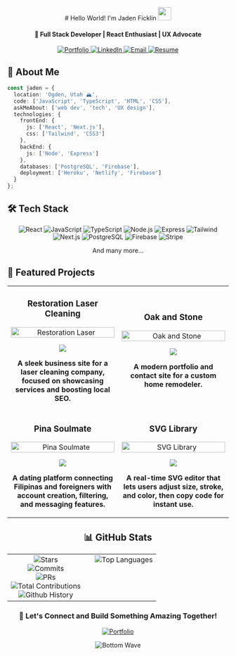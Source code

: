 <!-- Header with animated wave -->
<div align="center">
  # Hello World! I'm Jaden Ficklin <img src="https://raw.githubusercontent.com/MartinHeinz/MartinHeinz/master/wave.gif" width="30px">
  
  #### 🚀 Full Stack Developer | React Enthusiast | UX Advocate
</div>

<!-- Social Links with Modern Badges -->
<div align="center">
  
  <a href="https://jadenficklin.com/" target="_blank" rel="noopener noreferrer">
    <img src="https://img.shields.io/badge/Portfolio-000000?style=for-the-badge&logo=About.me&logoColor=white" alt="Portfolio"/>
  </a>
  <a href="https://www.linkedin.com/in/jaden-ficklin-b1686a21a/" target="_blank" rel="noopener noreferrer">
    <img src="https://img.shields.io/badge/LinkedIn-0077B5?style=for-the-badge&logo=linkedin&logoColor=white" alt="LinkedIn"/>
  </a>
  <a href="mailto:fullstackjaden@gmail.com">
    <img src="https://img.shields.io/badge/Email-D14836?style=for-the-badge&logo=gmail&logoColor=white" alt="Email"/>
  </a>
  <a href="https://docs.google.com/document/d/1QVo9-KNAfNvJGrWKi83bLLg9VnD8pmwkMbX9GV65tzc/edit?usp=sharing" target="_blank" rel="noopener noreferrer">
    <img src="https://img.shields.io/badge/Resume-4285F4?style=for-the-badge&logo=google-drive&logoColor=white" alt="Resume"/>
  </a>
  
</div>

<!-- About Me Section -->

## 💫 About Me

```typescript
const jaden = {
  location: 'Ogden, Utah 🏔️',
  code: ['JavaScript', 'TypeScript', 'HTML', 'CSS'],
  askMeAbout: ['web dev', 'tech', 'UX design'],
  technologies: {
    frontEnd: {
      js: ['React', 'Next.js'],
      css: ['Tailwind', 'CSS3']
    },
    backEnd: {
      js: ['Node', 'Express']
    },
    databases: ['PostgreSQL', 'Firebase'],
    deployment: ['Heroku', 'Netlify', 'Firebase']
  }
};
```

<!-- Tech Stack -->

## 🛠️ Tech Stack

<div align="center">
  
  ![React](https://img.shields.io/badge/React-20232A?style=for-the-badge&logo=react&logoColor=61DAFB)
  ![JavaScript](https://img.shields.io/badge/JavaScript-F7DF1E?style=for-the-badge&logo=javascript&logoColor=black)
  ![TypeScript](https://img.shields.io/badge/TypeScript-007ACC?style=for-the-badge&logo=typescript&logoColor=white)
  ![Node.js](https://img.shields.io/badge/Node.js-43853D?style=for-the-badge&logo=node.js&logoColor=white)
  ![Express](https://img.shields.io/badge/Express.js-404D59?style=for-the-badge)
  ![Tailwind](https://img.shields.io/badge/Tailwind_CSS-38B2AC?style=for-the-badge&logo=tailwind-css&logoColor=white)
  ![Next.js](https://img.shields.io/badge/Next.js-000000?style=for-the-badge&logo=next.js&logoColor=white)
  ![PostgreSQL](https://img.shields.io/badge/PostgreSQL-316192?style=for-the-badge&logo=postgresql&logoColor=white)
  ![Firebase](https://img.shields.io/badge/Firebase-FFCA28?style=for-the-badge&logo=firebase&logoColor=black)
  ![Stripe](https://img.shields.io/badge/Stripe-008CDD?style=for-the-badge&logo=stripe&logoColor=white)
  
  And many more...
</div>

<!-- Featured Projects -->

## 🌟 Featured Projects

<div align="center">
  <table>
    <tr>
      <td width="50%">
        <h3 align="center">Restoration Laser Cleaning</h3>
        <div align="center">
          <a href="https://renewlasercleaning.com/" target="_blank" rel="noopener noreferrer">
            <img src="https://res.cloudinary.com/dwoubdppz/image/upload/c_fill,w_800,q_auto/images/archive/RestorationLaserCleaningLanding.jpg" width="100%" alt="Restoration Laser"/>
          </a>
          <p>
            <a href="https://renewlasercleaning.com/" target="_blank" rel="noopener noreferrer">
              <img src="https://img.shields.io/badge/Live_Site-000000?style=for-the-badge&logo=vercel&logoColor=white"/>
            </a>
          </p>
          <p><strong>A sleek business site for a laser cleaning company, focused on showcasing services and boosting local SEO.</strong></p>
        </div>
      </td>
      <td width="50%">
        <h3 align="center">Oak and Stone</h3>
        <div align="center">
          <a href="https://oakandstoneremodel.com/" target="_blank" rel="noopener noreferrer">
            <img src="https://res.cloudinary.com/dwoubdppz/image/upload/c_fill,w_800,q_auto/images/archive/oakandstonelanding.jpg" width="100%" alt="Oak and Stone"/>
          </a>
          <p>
            <a href="https://oakandstoneremodel.com/" target="_blank" rel="noopener noreferrer">
              <img src="https://img.shields.io/badge/Live_Site-000000?style=for-the-badge&logo=vercel&logoColor=white"/>
            </a>
          </p>
          <p><strong>A modern portfolio and contact site for a custom home remodeler.</strong></p>
        </div>
      </td>
    </tr>
    <tr>
      <td width="50%">
        <h3 align="center">Pina Soulmate</h3>
        <div align="center">
          <a href="https://pinasoulmate.com/" target="_blank" rel="noopener noreferrer">
            <img src="https://res.cloudinary.com/dwoubdppz/image/upload/c_fill,w_800,q_auto/images/pinasoulmatenew.jpg" width="100%" alt="Pina Soulmate"/>
          </a>
          <p>
            <a href="https://pinasoulmate.com/" target="_blank" rel="noopener noreferrer">
              <img src="https://img.shields.io/badge/Live_Site-000000?style=for-the-badge&logo=vercel&logoColor=white"/>
            </a>
          </p>
          <p><strong>A dating platform connecting Filipinas and foreigners with account creation, filtering, and messaging features.</strong></p>
        </div>
      </td>
      <td width="50%">
        <h3 align="center">SVG Library</h3>
        <div align="center">
          <a href="https://svg-library.web.app/" target="_blank" rel="noopener noreferrer">
            <img src="https://res.cloudinary.com/dwoubdppz/image/upload/c_fill,w_800,q_auto/images/SVGLibrary.jpg" width="100%" alt="SVG Library"/>
          </a>
          <p>
            <a href="https://svg-library.web.app/" target="_blank" rel="noopener noreferrer">
              <img src="https://img.shields.io/badge/Live_Site-000000?style=for-the-badge&logo=vercel&logoColor=white"/>
            </a>
          </p>
          <p><strong>A real-time SVG editor that lets users adjust size, stroke, and color, then copy code for instant use.</strong></p>
        </div>
      </td>
    </tr>
  </table>
</div>

<!-- GitHub Stats Section -->
<h2 align="center">📊 GitHub Stats</h2>

<div align="center">
  <table>
    <tr>
      <td align="center" valign="top" style="padding-right: 24px;">
        <img src="https://img.shields.io/badge/⭐%20Stars-17-yellow?style=for-the-badge" alt="Stars"/><br/>
        <img src="https://img.shields.io/badge/🔀%20Commits-1.3k-blue?style=for-the-badge" alt="Commits"/><br/>
        <img src="https://img.shields.io/badge/🛠️%20PRs-16-green?style=for-the-badge" alt="PRs"/><br/>
        <img src="https://img.shields.io/badge/🎯%20Total%20Contributions-2,137-58a6ff?style=for-the-badge" alt="Total Contributions"/><br/>
        <img src="https://img.shields.io/badge/⏳%20Github%20History-36%20months-8b949e?style=for-the-badge" alt="Github History"/><br/>
      </td>
      <td align="center" valign="top">
        <img src="https://github-readme-stats.vercel.app/api/top-langs/?username=JadenFicklin&layout=compact&theme=tokyonight" alt="Top Languages"/>
      </td>
    </tr>
  </table>
</div>

<!-- Footer -->
<div align="center">
  
  ### 💬 Let's Connect and Build Something Amazing Together!
  
  <a href="https://jadenficklin.com/" target="_blank" rel="noopener noreferrer">
    <img src="https://img.shields.io/badge/Visit_My_Portfolio-000000?style=for-the-badge&logo=About.me&logoColor=white" alt="Portfolio"/>
  </a>
  
  ![Bottom Wave](https://raw.githubusercontent.com/Trilokia/Trilokia/379277808c61ef204768a61bbc5d25bc7798ccf1/bottom_header.svg)
  
</div>
